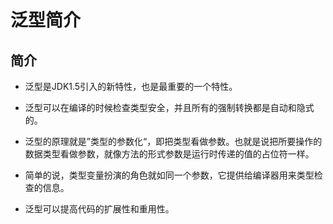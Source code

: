 # 泛型简介

## 简介

- 泛型是JDK1.5引入的新特性，也是最重要的一个特性。

- 泛型可以在编译的时候检查类型安全，并且所有的强制转换都是自动和隐式的。

- 泛型的原理就是”类型的参数化“，即把类型看做参数。也就是说把所要操作的数据类型看做参数，就像方法的形式参数是运行时传递的值的占位符一样。

- 简单的说，类型变量扮演的角色就如同一个参数，它提供给编译器用来类型检查的信息。

- 泛型可以提高代码的扩展性和重用性。

